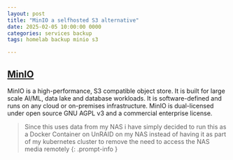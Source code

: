 ```yaml
---
layout: post
title: "MinIO a selfhosted S3 alternative"
date: 2025-02-05 10:00:00 0000
categories: services backup
tags: homelab backup minio s3

---
```


## [MinIO](https://min.io/)
MinIO is a high-performance, S3 compatible object store. It is built for large scale AI/ML, data lake and database workloads. It is software-defined and runs on any cloud or on-premises infrastructure. MinIO is dual-licensed under open source GNU AGPL v3 and a commercial enterprise license. 

> Since this uses data from my NAS i have simply decided to run this as a Docker Container on UnRAID on my NAS instead of having it as part of my kubernetes cluster to remove the need to access the NAS media remotely
{: .prompt-info }